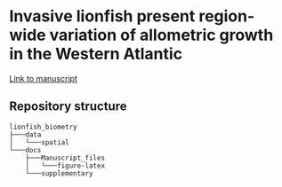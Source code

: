 # Invasive lionfish present region-wide variation of allometric growth in the Western Atlantic

[Link to manuscript](https://rawgit.com/jcvdav/lionfish_biometry/master/docs/Manuscript.pdf)

## Repository structure

```
lionfish_biometry
├───data
│   └───spatial
└───docs
    ├───Manuscript_files
    │   └───figure-latex
    └───supplementary
```
